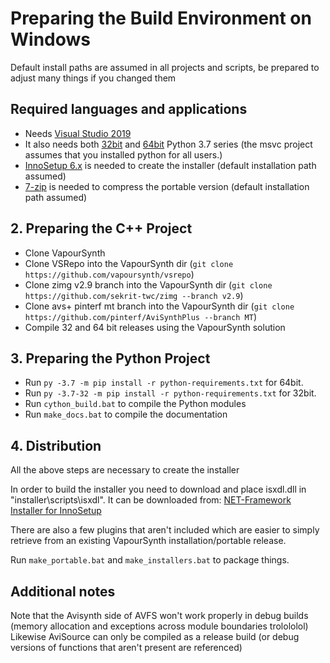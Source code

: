 # Preparing the Build Environment on Windows

Default install paths are assumed in all projects and scripts, be prepared to adjust many things if you changed them

## Required languages and applications

* Needs [Visual Studio 2019](https://visualstudio.microsoft.com/de/vs/)
* It also needs both [32bit](https://www.python.org/ftp/python/3.7.3/python-3.7.3-webinstall.exe) and [64bit](https://www.python.org/ftp/python/3.7.3/python-3.7.3-amd64-webinstall.exe) Python 3.7 series (the msvc project assumes that you installed python for all users.)
* [InnoSetup 6.x](http://www.jrsoftware.org/isdl.php) is needed to create the installer (default installation path assumed)
* [7-zip](https://www.7-zip.org/) is needed to compress the portable version (default installation path assumed)

## 2. Preparing the C++ Project

* Clone VapourSynth
* Clone VSRepo into the VapourSynth dir (`git clone https://github.com/vapoursynth/vsrepo`)
* Clone zimg v2.9 branch into the VapourSynth dir (`git clone https://github.com/sekrit-twc/zimg --branch v2.9`)
* Clone avs+ pinterf mt branch into the VapourSynth dir (`git clone https://github.com/pinterf/AviSynthPlus --branch MT`)
* Compile 32 and 64 bit releases using the VapourSynth solution

## 3. Preparing the Python Project

* Run `py -3.7 -m pip install -r python-requirements.txt` for 64bit.
* Run `py -3.7-32 -m pip install -r python-requirements.txt` for 32bit.
* Run `cython_build.bat` to compile the Python modules
* Run `make_docs.bat` to compile the documentation

## 4. Distribution

All the above steps are necessary to create the installer

In order to build the installer you need to download
and place isxdl.dll in "installer\scripts\isxdl".
It can be downloaded from: [NET-Framework Installer for InnoSetup](http://www.codeproject.com/Articles/20868/NET-Framework-Installer-for-InnoSetup)

There are also a few plugins that aren't included
which are easier to simply retrieve from an existing
VapourSynth installation/portable release.

Run `make_portable.bat` and `make_installers.bat` to package things.

## Additional notes
Note that the Avisynth side of AVFS won't work properly in debug builds (memory allocation and exceptions across module boundaries trolololol)
Likewise AviSource can only be compiled as a release build (or debug versions of functions that aren't present are referenced)
